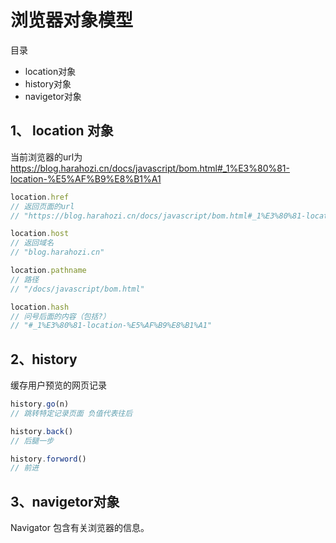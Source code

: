 # 浏览器对象模型

目录

- location对象
- history对象
- navigetor对象



## 1、 location 对象

当前浏览器的url为 https://blog.harahozi.cn/docs/javascript/bom.html#_1%E3%80%81-location-%E5%AF%B9%E8%B1%A1

```js
location.href
// 返回页面的url
// "https://blog.harahozi.cn/docs/javascript/bom.html#_1%E3%80%81-location-%E5%AF%B9%E8%B1%A1"

location.host
// 返回域名
// "blog.harahozi.cn"

location.pathname
// 路径
// "/docs/javascript/bom.html"

location.hash 
// 问号后面的内容（包括?）
// "#_1%E3%80%81-location-%E5%AF%B9%E8%B1%A1"
```



## 2、history
缓存用户预览的网页记录

```js
history.go(n)
// 跳转特定记录页面 负值代表往后

history.back()
// 后腿一步

history.forword()
// 前进
```



## 3、navigetor对象

Navigator 包含有关浏览器的信息。